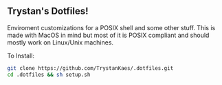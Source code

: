 ## Trystan's Dotfiles!

Enviroment customizations for a POSIX shell and some other stuff. This is made with MacOS in mind but most of it is POSIX compliant and should mostly work on Linux/Unix machines.

To Install:

```sh
git clone https://github.com/TrystanKaes/.dotfiles.git
cd .dotfiles && sh setup.sh
```
